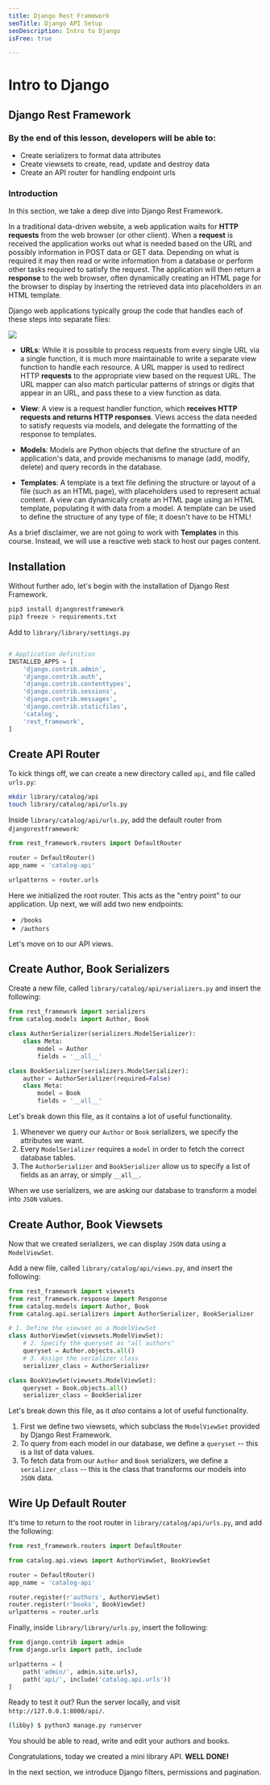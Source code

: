 ```yaml
---
title: Django Rest Framework
seoTitle: Django API Setup
seoDescription: Intro to Django
isFree: true

---
```


# Intro to Django

## Django Rest Framework

### By the end of this lesson, developers will be able to:

- Create serializers to format data attributes
- Create viewsets to create, read, update and destroy data 
- Create an API router for handling endpoint urls

### Introduction

In this section, we take a deep dive into Django Rest Framework. 

In a traditional data-driven website, a web application waits for **HTTP requests** from the web browser (or other client). When a **request** is received the application works out what is needed based on the URL and possibly information in POST data or GET data. Depending on what is required it may then read or write information from a database or perform other tasks required to satisfy the request. The application will then return a **response** to the web browser, often dynamically creating an HTML page for the browser to display by inserting the retrieved data into placeholders in an HTML template.

Django web applications typically group the code that handles each of these steps into separate files:

<img src="https://mdn.mozillademos.org/files/13931/basic-django.png">

- **URLs**: While it is possible to process requests from every single URL via a single function, it is much more maintainable to write a separate view function to handle each resource. A URL mapper is used to redirect HTTP **requests** to the appropriate view based on the request URL. The URL mapper can also match particular patterns of strings or digits that appear in an URL, and pass these to a view function as data.

- **View**: A view is a request handler function, which **receives HTTP requests and returns HTTP responses**. Views access the data needed to satisfy requests via models, and delegate the formatting of the response to templates.

- **Models**: Models are Python objects that define the structure of an application's data, and provide mechanisms to manage (add, modify, delete) and query records in the database. 

- **Templates**: A template is a text file defining the structure or layout of a file (such as an HTML page), with placeholders used to represent actual content. A view can dynamically create an HTML page using an HTML template, populating it with data from a model. A template can be used to define the structure of any type of file; it doesn't have to be HTML!

As a brief disclaimer, we are not going to work with **Templates** in this course. Instead, we will use a reactive web stack to host our pages content. 

## Installation

Without further ado, let's begin with the installation of Django Rest Framework.

```bash
pip3 install djangorestframework
pip3 freeze > requirements.txt
```

Add to `library/library/settings.py`
```python

# Application definition
INSTALLED_APPS = [
    'django.contrib.admin',
    'django.contrib.auth',
    'django.contrib.contenttypes',
    'django.contrib.sessions',
    'django.contrib.messages',
    'django.contrib.staticfiles',
    'catalog',
    'rest_framework',
]
```

## Create API Router

To kick things off, we can create a new directory called `api`, and file called `urls.py`: 

```bash
mkdir library/catalog/api
touch library/catalog/api/urls.py
```

Inside `library/catalog/api/urls.py`, add the default router from `djangorestframework`:

```python
from rest_framework.routers import DefaultRouter

router = DefaultRouter()
app_name = 'catalog-api'

urlpatterns = router.urls
```

Here we initialized the root router. This acts as the "entry point" to our application. Up next, we will add two new endpoints:
- `/books`
- `/authors`

Let's move on to our API views.

## Create Author, Book Serializers

Create a new file, called `library/catalog/api/serializers.py` and insert the following:

```python
from rest_framework import serializers
from catalog.models import Author, Book

class AuthorSerializer(serializers.ModelSerializer):
    class Meta:
        model = Author
        fields = '__all__'

class BookSerializer(serializers.ModelSerializer):
    author = AuthorSerializer(required=False)
    class Meta:
        model = Book
        fields = '__all__'
```

Let's break down this file, as it contains a lot of useful functionality.

1. Whenever we query our `Author` or `Book` serializers, we specify the attributes we want.
2. Every `ModelSerializer` requires a `model` in order to fetch the correct database tables.
3. The `AuthorSerializer` and `BookSerializer` allow us to specify a list of fields as an array, or simply `__all__`.

When we use serializers, we are asking our database to transform a model into `JSON` values. 

## Create Author, Book Viewsets

Now that we created serializers, we can display `JSON` data using a `ModelViewSet`.

Add a new file, called `library/catalog/api/views.py`, and insert the following:

```python
from rest_framework import viewsets
from rest_framework.response import Response
from catalog.models import Author, Book
from catalog.api.serializers import AuthorSerializer, BookSerializer

# 1. Define the viewset as a ModelViewSet
class AuthorViewSet(viewsets.ModelViewSet):
	# 2. Specify the queryset as "all authors"
    queryset = Author.objects.all()
    # 3. Assign the serializer class
    serializer_class = AuthorSerializer

class BookViewSet(viewsets.ModelViewSet):
    queryset = Book.objects.all()
    serializer_class = BookSerializer
```

Let's break down this file, as it *also* contains a lot of useful functionality.

1. First we define two viewsets, which subclass the `ModelViewSet` provided by Django Rest Framework. 
2. To query from each model in our database, we define a `queryset` -- this is a list of data values. 
3. To fetch data from our `Author` and `Book` serializers, we define a `serializer_class` -- this is the class that transforms our models into `JSON` data.

## Wire Up Default Router

It's time to return to the root router in `library/catalog/api/urls.py`, and add the following:

```python
from rest_framework.routers import DefaultRouter

from catalog.api.views import AuthorViewSet, BookViewSet

router = DefaultRouter()
app_name = 'catalog-api'

router.register(r'authors', AuthorViewSet)
router.register(r'books', BookViewSet)
urlpatterns = router.urls
```

Finally, inside `library/library/urls.py`, insert the following:

```python
from django.contrib import admin
from django.urls import path, include

urlpatterns = [
    path('admin/', admin.site.urls),
    path('api/', include('catalog.api.urls'))
]
```

Ready to test it out? Run the server locally, and visit `http://127.0.0.1:8000/api/`.

```bash
(libby) $ python3 manage.py runserver
```

You should be able to read, write and edit your authors and books.

Congratulations, today we created a mini library API. **WELL DONE!**

In the next section, we introduce Django filters, permissions and pagination.